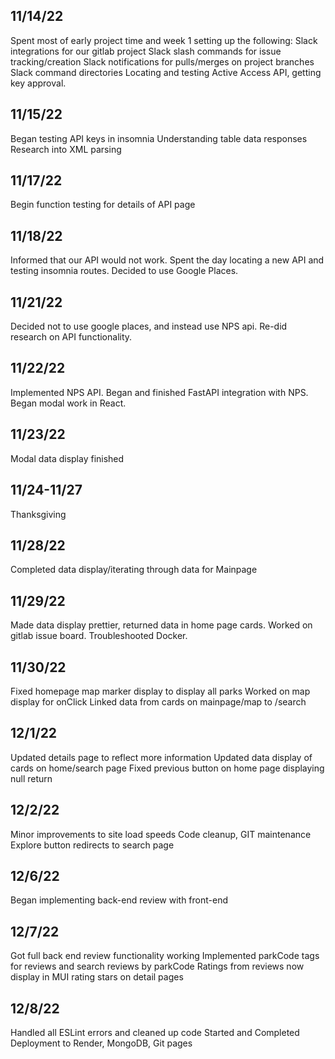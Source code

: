 ## 11/14/22

Spent most of early project time and week 1 setting up the following:
Slack integrations for our gitlab project
Slack slash commands for issue tracking/creation
Slack notifications for pulls/merges on project branches
Slack command directories
Locating and testing Active Access API, getting key approval. 

## 11/15/22

Began testing API keys in insomnia
Understanding table data responses
Research into XML parsing

## 11/17/22

Begin function testing for details of API page

## 11/18/22

Informed that our API would not work. Spent the day locating a new API and testing insomnia routes. Decided to use Google Places.

## 11/21/22

Decided not to use google places, and instead use NPS api. Re-did research on API functionality.

## 11/22/22

Implemented NPS API. Began and finished FastAPI integration with NPS. Began modal work in React.

## 11/23/22

Modal data display finished

## 11/24-11/27

Thanksgiving

## 11/28/22

Completed data display/iterating through data for Mainpage

## 11/29/22

Made data display prettier, returned data in home page cards. 
Worked on gitlab issue board. 
Troubleshooted Docker.

## 11/30/22

Fixed homepage map marker display to display all parks
Worked on map display for onClick
Linked data from cards on mainpage/map to /search

## 12/1/22

Updated details page to reflect more information
Updated data display of cards on home/search page
Fixed previous button on home page displaying null return

## 12/2/22

Minor improvements to site load speeds
Code cleanup, GIT maintenance
Explore button redirects to search page

## 12/6/22

Began implementing back-end review with front-end

## 12/7/22 

Got full back end review functionality working
Implemented parkCode tags for reviews and search reviews by parkCode
Ratings from reviews now display in MUI rating stars on detail pages

## 12/8/22

Handled all ESLint errors and cleaned up code
Started and Completed Deployment to Render, MongoDB, Git pages
